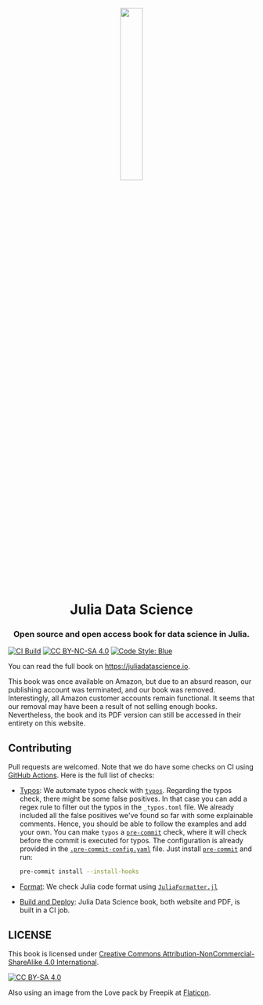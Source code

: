 <p align="center">
  <img width="30%" src="https://user-images.githubusercontent.com/20724914/137383342-b140f99e-5588-4862-a5e0-de3c30dfd588.png">
</p>

<h1 align="center">Julia Data Science</h1>

<h3 align="center">
  Open source and open access book for data science in Julia.
</h3>

[![CI Build](https://github.com/JuliaDataScience/JuliaDataScience/workflows/CI/badge.svg)](https://github.com/JuliaDataScience/JuliaDataScience/actions?query=workflow%3ACI+branch%3Amain)
[![CC BY-NC-SA 4.0][cc-by-nc-sa-shield]][cc-by-nc-sa]
[![Code Style: Blue](https://img.shields.io/badge/code%20style-blue-4495d1.svg)](https://github.com/invenia/BlueStyle)

You can read the full book on <https://juliadatascience.io>.

This book was once available on Amazon, but due to an absurd reason, our publishing account was terminated, and our book was removed.
Interestingly, all Amazon customer accounts remain functional.
It seems that our removal may have been a result of not selling enough books.
Nevertheless, the book and its PDF version can still be accessed in their entirety on this website.

## Contributing

Pull requests are welcomed.
Note that we do have some checks on CI using [GitHub Actions](.github/workflows).
Here is the full list of checks:

- [Typos](.github/workflows/typos.yml):
  We automate typos check with [`typos`](https://github.com/crate-ci/typos).
  Regarding the typos check, there might be some false positives.
  In that case you can add a regex rule to filter out the typos in the `_typos.toml` file.
  We already included all the false positives we've found so far with some explainable comments.
  Hence, you should be able to follow the examples and add your own.
  You can make `typos` a [`pre-commit`](https://pre-commit.com) check,
  where it will check before the commit is executed for typos.
  The configuration is already provided in the
  [`.pre-commit-config.yaml`](.pre-commit-config.yaml) file.
  Just install [`pre-commit`](https://pre-commit.com) and
  run:

  ```bash
  pre-commit install --install-hooks
  ```

- [Format](.github/workflows/Format.yml):
  We check Julia code format using
  [`JuliaFormatter.jl`](https://github.com/domluna/JuliaFormatter.jl)
- [Build and Deploy](.github/workflows/CI.yml):
  Julia Data Science book, both website and PDF, is built in a CI job.

## LICENSE

This book is licensed under [Creative Commons Attribution-NonCommercial-ShareAlike 4.0 International][cc-by-nc-sa].

[![CC BY-SA 4.0][cc-by-nc-sa-image]][cc-by-nc-sa]

Also using an image from the Love pack by Freepik at [Flaticon](https://www.flaticon.com/free-icons/coffee).

[cc-by-nc-sa]: http://creativecommons.org/licenses/by-nc-sa/4.0/
[cc-by-nc-sa-image]: https://licensebuttons.net/l/by-nc-sa/4.0/88x31.png
[cc-by-nc-sa-shield]: https://img.shields.io/badge/License-CC%20BY--NC--SA%204.0-lightgrey.svg
